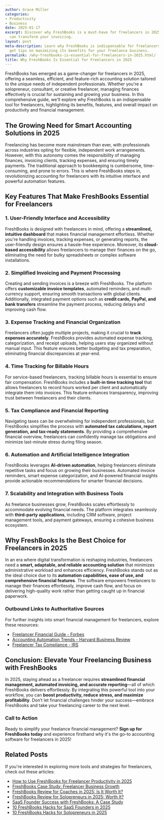 ```yaml
---
author: Grace Miller
categories:
- Productivity
- Business
date: 2025-01-17
excerpt: Discover why FreshBooks is a must-have for freelancers in 2025 and how it
  can transform your invoicing.
layout: post
meta-description: Learn why FreshBooks is indispensable for freelancers in 2025 and
  get tips on maximizing its benefits for your freelance business.
permalink: /why-freshbooks-is-essential-for-freelancers-in-2025.html/
title: Why FreshBooks Is Essential for Freelancers in 2025
---
```


FreshBooks has emerged as a game-changer for freelancers in 2025, offering a seamless, efficient, and feature-rich accounting solution tailored to the unique needs of independent professionals. Whether you're a solopreneur, consultant, or creative freelancer, managing finances effectively is crucial for sustaining and growing your business. In this comprehensive guide, we'll explore why FreshBooks is an indispensable tool for freelancers, highlighting its benefits, features, and overall impact on productivity and financial management.

## The Growing Need for Smart Accounting Solutions in 2025

Freelancing has become more mainstream than ever, with professionals across industries opting for flexible, independent work arrangements. However, with this autonomy comes the responsibility of managing finances, invoicing clients, tracking expenses, and ensuring timely payments. The traditional approach to bookkeeping is cumbersome, time-consuming, and prone to errors. This is where FreshBooks steps in, revolutionizing accounting for freelancers with its intuitive interface and powerful automation features.

## Key Features That Make FreshBooks Essential for Freelancers

### 1. **User-Friendly Interface and Accessibility**
FreshBooks is designed with freelancers in mind, offering a **streamlined, intuitive dashboard** that makes financial management effortless. Whether you're handling invoices, tracking expenses, or generating reports, the user-friendly design ensures a hassle-free experience. Moreover, its **cloud-based accessibility** allows freelancers to manage their finances on the go, eliminating the need for bulky spreadsheets or complex software installations.

### 2. **Simplified Invoicing and Payment Processing**
Creating and sending invoices is a breeze with FreshBooks. The platform offers **customizable invoice templates**, automated reminders, and multi-currency support, ensuring smooth transactions with global clients. Additionally, integrated payment options such as **credit cards, PayPal, and bank transfers** streamline the payment process, reducing delays and improving cash flow.

### 3. **Expense Tracking and Financial Organization**
Freelancers often juggle multiple projects, making it crucial to **track expenses accurately**. FreshBooks provides automated expense tracking, categorization, and receipt uploads, helping users stay organized without manual input. This feature ensures better budgeting and tax preparation, eliminating financial discrepancies at year-end.

### 4. **Time Tracking for Billable Hours**
For service-based freelancers, tracking billable hours is essential to ensure fair compensation. FreshBooks includes a **built-in time tracking tool** that allows freelancers to record hours worked per client and automatically integrate them into invoices. This feature enhances transparency, improving trust between freelancers and their clients.

### 5. **Tax Compliance and Financial Reporting**
Navigating taxes can be overwhelming for independent professionals, but FreshBooks simplifies the process with **automated tax calculations, report generation, and tax-ready statements**. By providing a comprehensive financial overview, freelancers can confidently manage tax obligations and minimize last-minute stress during filing season.

### 6. **Automation and Artificial Intelligence Integration**
FreshBooks leverages **AI-driven automation**, helping freelancers eliminate repetitive tasks and focus on growing their businesses. Automated invoice reminders, smart expense categorization, and AI-powered financial insights provide actionable recommendations for smarter financial decisions.

### 7. **Scalability and Integration with Business Tools**
As freelance businesses grow, FreshBooks scales effortlessly to accommodate evolving financial needs. The platform integrates seamlessly with **third-party applications**, including CRM software, project management tools, and payment gateways, ensuring a cohesive business ecosystem.

## Why FreshBooks Is the Best Choice for Freelancers in 2025

In an era where digital transformation is reshaping industries, freelancers need a **smart, adaptable, and reliable accounting solution** that minimizes administrative workload and enhances efficiency. FreshBooks stands out as the ideal choice due to its **automation capabilities, ease of use, and comprehensive financial features**. The software empowers freelancers to manage their finances effortlessly, improve cash flow, and focus on delivering high-quality work rather than getting caught up in financial paperwork.

### **Outbound Links to Authoritative Sources**
For further insights into smart financial management for freelancers, explore these resources:
- [Freelancer Financial Guide - Forbes](https://www.forbes.com/)
- [Accounting Automation Trends - Harvard Business Review](https://hbr.org/)
- [Freelancer Tax Compliance - IRS](https://www.irs.gov/)

## **Conclusion: Elevate Your Freelancing Business with FreshBooks**
In 2025, staying ahead as a freelancer requires **streamlined financial management, automated invoicing, and accurate reporting**—all of which FreshBooks delivers effortlessly. By integrating this powerful tool into your workflow, you can **boost productivity, reduce stress, and maximize profitability**. Don’t let financial challenges hinder your success—embrace FreshBooks and take your freelancing career to the next level.

### **Call to Action**
Ready to simplify your freelance financial management? **Sign up for FreshBooks today** and experience firsthand why it's the go-to accounting software for freelancers in 2025!

## Related Posts
If you're interested in exploring more tools and strategies for freelancers, check out these articles:
- [How to Use FreshBooks for Freelancer Productivity in 2025](/how-to-use-freshbooks-for-freelancer-productivity-in-2025.html/)
- [FreshBooks Case Study: Freelancer Business Growth](/freshbooks-case-study-freelancer-business-growth.html/)
- [FreshBooks Review for Coaches in 2025: Is It Worth It?](/freshbooks-review-for-coaches-in-2025-is-it-worth-it.html/)
- [FreshBooks Review for Solopreneurs in 2025: Worth It?](/freshbooks-review-for-solopreneurs-in-2025-worth-it.html/)
- [SaaS Founder Success with FreshBooks: A Case Study](/saas-founder-success-with-freshbooks-a-case-study.html/)
- [10 FreshBooks Hacks for SaaS Founders in 2025](/10-freshbooks-hacks-for-saas-founders-in-2025.html/)
- [10 FreshBooks Hacks for Solopreneurs in 2025](/10-freshbooks-hacks-for-solopreneurs-in-2025.html/)
